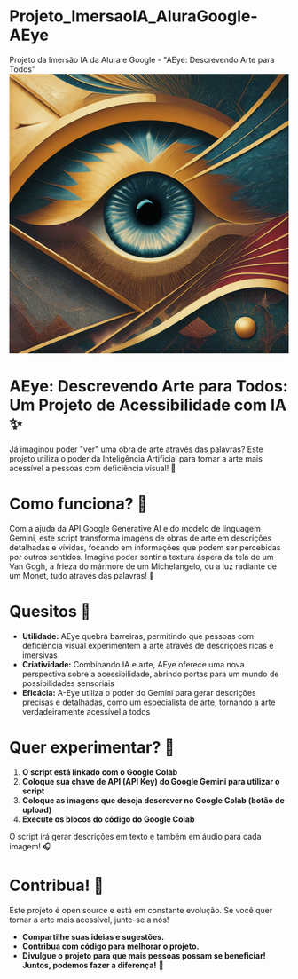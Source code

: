 # Projeto_ImersaoIA_AluraGoogle-AEye
Projeto da Imersão IA da Alura e Google - "AEye: Descrevendo Arte para Todos"
![alt text](https://github.com/rodolfobsantos/Projeto_ImersaoIA_AluraGoogle-AEye/blob/main/aeye.png?raw=true)

# AEye: Descrevendo Arte para Todos: Um Projeto de Acessibilidade com IA ✨
Já imaginou poder "ver" uma obra de arte através das palavras? Este projeto utiliza o poder da Inteligência Artificial para tornar a arte mais acessível a pessoas com deficiência visual! 🎨

# Como funciona? 🤔
Com a ajuda da API Google Generative AI e do modelo de linguagem Gemini, este script transforma imagens de obras de arte em descrições detalhadas e vívidas, focando em informações que podem ser percebidas por outros sentidos.
Imagine poder sentir a textura áspera da tela de um Van Gogh, a frieza do mármore de um Michelangelo, ou a luz radiante de um Monet, tudo através das palavras! 🤩

# Quesitos 🎨
- **Utilidade:** AEye quebra barreiras, permitindo que pessoas com deficiência visual experimentem a arte através de descrições ricas e imersivas
- **Criatividade:** Combinando IA e arte, AEye oferece uma nova perspectiva sobre a acessibilidade, abrindo portas para um mundo de possibilidades sensoriais
- **Eficácia:** A-Eye utiliza o poder do Gemini para gerar descrições precisas e detalhadas, como um especialista de arte, tornando a arte verdadeiramente acessível a todos

# Quer experimentar? 🚀
1. **O script está linkado com o Google Colab**
2. **Coloque sua chave de API (API Key) do Google Gemini para utilizar o script**
3. **Coloque as imagens que deseja descrever no Google Colab (botão de upload)**
4. **Execute os blocos do código do Google Colab**

O script irá gerar descrições em texto e também em áudio para cada imagem! 🎧

# Contribua! 🤝
Este projeto é open source e está em constante evolução. Se você quer tornar a arte mais acessível, junte-se a nós!
- **Compartilhe suas ideias e sugestões.**
- **Contribua com código para melhorar o projeto.**
- **Divulgue o projeto para que mais pessoas possam se beneficiar!**
**Juntos, podemos fazer a diferença!** 🤩
